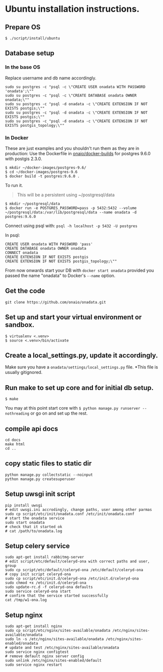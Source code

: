 # Ubuntu installation instructions.
## Prepare OS
    $ ./script/install/ubuntu

## Database setup

### In the base OS
Replace username and db name accordingly.

    sudo su postgres -c "psql -c \"CREATE USER onadata WITH PASSWORD 'onadata';\""
    sudo su postgres -c "psql -c \"CREATE DATABASE onadata OWNER onadata;\""
    sudo su postgres -c "psql -d onadata -c \"CREATE EXTENSION IF NOT EXISTS postgis;\""
    sudo su postgres -c "psql -d onadata -c \"CREATE EXTENSION IF NOT EXISTS postgis;\""
    sudo su postgres -c "psql -d onadata -c \"CREATE EXTENSION IF NOT EXISTS postgis_topology;\""

### In Docker
These are just examples and you shouldn't run them as they are in production:
Use the Dockerfile in [onaio/docker-builds](https://github.com/onaio/docker-builds/tree/master/postgres) for postgres 9.6.0 with postgis 2.3.0.
```
$ mkdir ~/docker-images/postgres-9.6/
$ cd ~/docker-images/postgres-9.6
$ docker build -t postgres:9.6.0 .
```

To run it.

> This will be a persistent using ~/postgresql/data

```
$ mkdir ~/postgresql/data
$ docker run -e POSTGRES_PASSWORD=pass -p 5432:5432 --volume ~/postgresql/data:/var/lib/postgresql/data --name onadata -d postgres:9.6.0
```

Connect using psql with:
`psql -h localhost -p 5432 -U postgres`

In psql:
```
CREATE USER onadata WITH PASSWORD 'pass'
CREATE DATABASE onadata OWNER onadata
CONNECT onadata
CREATE EXTENSION IF NOT EXISTS postgis
CREATE EXTENSION IF NOT EXISTS postgis_topology;\""
```

From now onwards start your DB with `docker start onadata` provided you passed the name "onadata" to Docker's `--name` option.

## Get the code
    git clone https://github.com/onaio/onadata.git

## Set up and start your virtual environment or sandbox.
    $ virtualenv <.venv>
    $ source <.venv>/bin/activate

## Create a local_settings.py, update it accordingly.
Make sure you have a `onadata/settings/local_settings.py` file.
*This file is usually gitignored.

## Run make to set up core and for initial db setup.
    $ make
You may at this point start core with `$ python manage.py runserver --nothreading` or go on and set up the rest.

## compile api docs
    cd docs
    make html
    cd ..

## copy static files to static dir
    python manage.py collectstatic --noinput
    python manage.py createsuperuser

## Setup uwsgi init script
    pip install uwsgi
    # edit uwsgi.ini accrodingly, change paths, user among other parmas
    sudo cp script/etc/init/onadata.conf /etc/init/onadata.conf
    # start the onadata service
    sudo start onadata
    # check that it started ok
    # cat /path/to/onadata.log

## Setup celery service
    sudo apt-get install rabbitmq-server
    # edit script/etc/default/celeryd-ona with correct paths and user, group
    sudo cp script/etc/default/celeryd-ona /etc/default/celeryd-ona
    # copy init script celeryd-ona
    sudo cp script/etc/init.d/celeryd-ona /etc/init.d/celeryd-ona
    sudo chmod +x /etc/init.d/celeryd-ona
    sudo update-rc.d -f celeryd-ona defaults
    sudo service celeryd-ona start
    # confirm that the service started successfully
    cat /tmp/w1-ona.log

## Setup nginx
    sudo apt-get install nginx
    sudo cp script/etc/nginx/sites-available/onadata /etc/nginx/sites-available/onadata
    sudo ln -s /etc/nginx/sites-available/onadata /etc/nginx/sites-enabled/onadata
    # update and test /etc/nginx/sites-available/onadata
    sudo service nginx configtest
    # remove default nginx server config
    sudo unlink /etc/nginx/sites-enabled/default
    sudo service nginx restart
